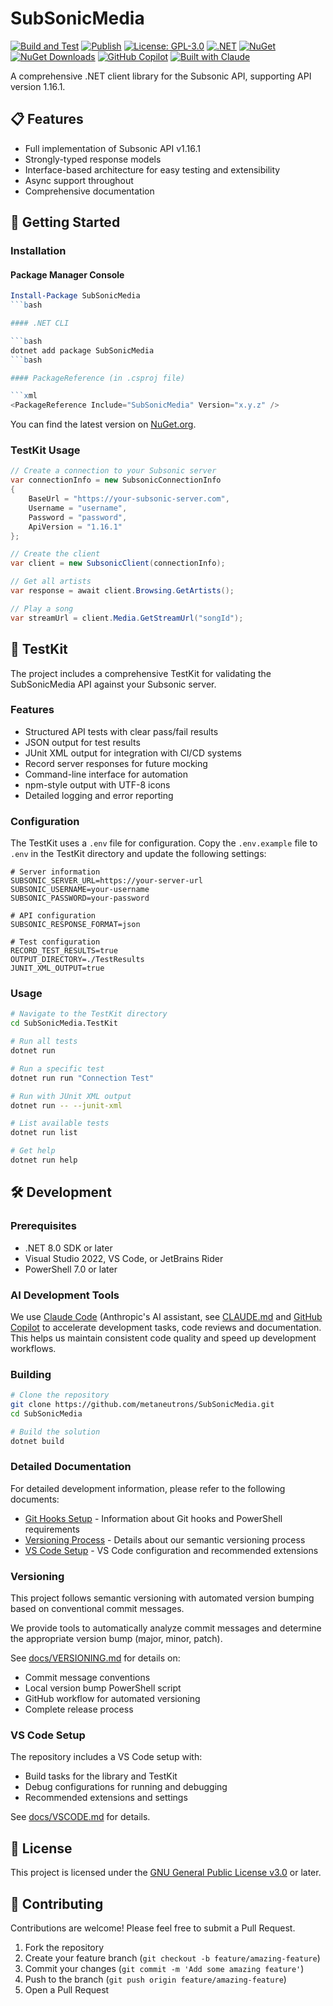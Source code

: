 # SubSonicMedia

[![Build and Test](https://github.com/metaneutrons/SubSonicMedia/actions/workflows/build.yml/badge.svg)](https://github.com/metaneutrons/SubSonicMedia/actions/workflows/build.yml)
[![Publish](https://github.com/metaneutrons/SubSonicMedia/actions/workflows/publish.yml/badge.svg)](https://github.com/metaneutrons/SubSonicMedia/actions/workflows/publish.yml)
[![License: GPL-3.0](https://img.shields.io/badge/License-GPL--3.0-blue.svg)](https://www.gnu.org/licenses/gpl-3.0)
[![.NET](https://img.shields.io/badge/.NET-8.0-512BD4)](https://dotnet.microsoft.com/download)
[![NuGet](https://img.shields.io/nuget/v/SubSonicMedia.svg)](https://www.nuget.org/packages/SubSonicMedia/)
[![NuGet Downloads](https://img.shields.io/nuget/dt/SubSonicMedia.svg)](https://www.nuget.org/packages/SubSonicMedia/)
[![GitHub Copilot](https://img.shields.io/badge/GitHub-Copilot-blue?logo=github)](https://github.com/features/copilot)
[![Built with Claude](https://img.shields.io/badge/Built_with-Claude-8A2BE2)](https://claude.ai)

A comprehensive .NET client library for the Subsonic API, supporting API version 1.16.1.

## 📋 Features

- Full implementation of Subsonic API v1.16.1
- Strongly-typed response models
- Interface-based architecture for easy testing and extensibility
- Async support throughout
- Comprehensive documentation

## 🚀 Getting Started

### Installation

#### Package Manager Console

```powershell
Install-Package SubSonicMedia
```bash

#### .NET CLI

```bash
dotnet add package SubSonicMedia
```bash

#### PackageReference (in .csproj file)

```xml
<PackageReference Include="SubSonicMedia" Version="x.y.z" />
```

You can find the latest version on [NuGet.org](https://www.nuget.org/packages/SubSonicMedia/).

### TestKit Usage

```csharp
// Create a connection to your Subsonic server
var connectionInfo = new SubsonicConnectionInfo
{
    BaseUrl = "https://your-subsonic-server.com",
    Username = "username",
    Password = "password",
    ApiVersion = "1.16.1"
};

// Create the client
var client = new SubsonicClient(connectionInfo);

// Get all artists
var response = await client.Browsing.GetArtists();

// Play a song
var streamUrl = client.Media.GetStreamUrl("songId");
```

## 🧪 TestKit

The project includes a comprehensive TestKit for validating the SubSonicMedia API against your Subsonic server.

### Features

- Structured API tests with clear pass/fail results
- JSON output for test results
- JUnit XML output for integration with CI/CD systems
- Record server responses for future mocking
- Command-line interface for automation
- npm-style output with UTF-8 icons
- Detailed logging and error reporting

### Configuration

The TestKit uses a `.env` file for configuration. Copy the `.env.example` file to `.env` in the TestKit directory and update the following settings:

```env
# Server information
SUBSONIC_SERVER_URL=https://your-server-url
SUBSONIC_USERNAME=your-username
SUBSONIC_PASSWORD=your-password

# API configuration
SUBSONIC_RESPONSE_FORMAT=json

# Test configuration
RECORD_TEST_RESULTS=true
OUTPUT_DIRECTORY=./TestResults
JUNIT_XML_OUTPUT=true
```

### Usage

```bash
# Navigate to the TestKit directory
cd SubSonicMedia.TestKit

# Run all tests
dotnet run

# Run a specific test
dotnet run run "Connection Test"

# Run with JUnit XML output
dotnet run -- --junit-xml

# List available tests
dotnet run list

# Get help
dotnet run help
```

## 🛠️ Development

### Prerequisites

- .NET 8.0 SDK or later
- Visual Studio 2022, VS Code, or JetBrains Rider
- PowerShell 7.0 or later

### AI Development Tools

We use [Claude Code](https://claude.ai/code) (Anthropic's AI assistant, see [CLAUDE.md](CLAUDE.md) and [GitHub Copilot](https://github.com/features/copilot) to accelerate development tasks, code reviews and documentation. This helps us maintain consistent code quality and speed up development workflows.

### Building

```bash
# Clone the repository
git clone https://github.com/metaneutrons/SubSonicMedia.git
cd SubSonicMedia

# Build the solution
dotnet build
```

### Detailed Documentation

For detailed development information, please refer to the following documents:

- [Git Hooks Setup](GIT-HOOKS.md) - Information about Git hooks and PowerShell requirements
- [Versioning Process](docs/VERSIONING.md) - Details about our semantic versioning process
- [VS Code Setup](docs/VSCODE.md) - VS Code configuration and recommended extensions

### Versioning

This project follows semantic versioning with automated version bumping based on conventional commit messages.

We provide tools to automatically analyze commit messages and determine the appropriate version bump (major, minor, patch).

See [docs/VERSIONING.md](docs/VERSIONING.md) for details on:

- Commit message conventions
- Local version bump PowerShell script
- GitHub workflow for automated versioning
- Complete release process

### VS Code Setup

The repository includes a VS Code setup with:

- Build tasks for the library and TestKit
- Debug configurations for running and debugging
- Recommended extensions and settings

See [docs/VSCODE.md](docs/VSCODE.md) for details.

## 📄 License

This project is licensed under the [GNU General Public License v3.0](LICENSE) or later.

## 🤝 Contributing

Contributions are welcome! Please feel free to submit a Pull Request.

1. Fork the repository
2. Create your feature branch (`git checkout -b feature/amazing-feature`)
3. Commit your changes (`git commit -m 'Add some amazing feature'`)
4. Push to the branch (`git push origin feature/amazing-feature`)
5. Open a Pull Request
